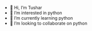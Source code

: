 - 👋 Hi, I’m Tushar
- 👀 I’m interested in python
- 🌱 I’m currently learning python
- 💞️ I’m looking to collaborate on python 
  


<!---
Tushar862584/Tushar862584 is a ✨ special ✨ repository because its `README.md` (this file) appears on your GitHub profile.
You can click the Preview link to take a look at your changes.
--->
